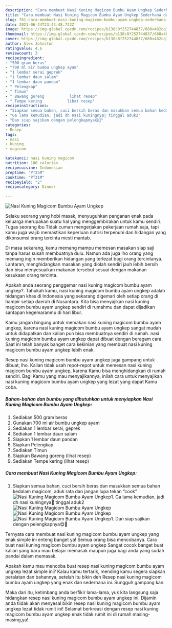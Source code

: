 ```yaml
---
description: "Cara membuat Nasi Kuning Magicom Bumbu Ayam Ungkep Sederhana dan Mudah Dibuat"
title: "Cara membuat Nasi Kuning Magicom Bumbu Ayam Ungkep Sederhana dan Mudah Dibuat"
slug: 761-cara-membuat-nasi-kuning-magicom-bumbu-ayam-ungkep-sederhana-dan-mudah-dibuat
date: 2021-06-24T23:43:48.722Z
image: https://img-global.cpcdn.com/recipes/b138c8f252744837/680x482cq70/nasi-kuning-magicom-bumbu-ayam-ungkep-foto-resep-utama.jpg
thumbnail: https://img-global.cpcdn.com/recipes/b138c8f252744837/680x482cq70/nasi-kuning-magicom-bumbu-ayam-ungkep-foto-resep-utama.jpg
cover: https://img-global.cpcdn.com/recipes/b138c8f252744837/680x482cq70/nasi-kuning-magicom-bumbu-ayam-ungkep-foto-resep-utama.jpg
author: Alex Johnston
ratingvalue: 4.6
reviewcount: 3
recipeingredient:
- "500 gram beras"
- "700 ml air bumbu ungkep ayam"
- "1 lembar serai geprek"
- "1 lembar daun salam"
- "1 lembar daun pandan"
- " Pelengkap"
- " Timun"
- " Bawang goreng           lihat resep"
- " Tempe kering           lihat resep"
recipeinstructions:
- "Siapkan semua bahan, cuci bersih beras dan masukkan semua bahan kedalam magicom, aduk rata dan jangan lupa tekan “cook”"
- "Ga lama kemudian, jadi dh nasi kuningnya🥰 tinggal aduk2"
- "Dan siap sajikan dengan pelengkapnya😋🙏"
categories:
- Resep
tags:
- nasi
- kuning
- magicom

katakunci: nasi kuning magicom 
nutrition: 180 calories
recipecuisine: Indonesian
preptime: "PT25M"
cooktime: "PT31M"
recipeyield: "2"
recipecategory: Dinner

---
```



![Nasi Kuning Magicom Bumbu Ayam Ungkep](https://img-global.cpcdn.com/recipes/b138c8f252744837/680x482cq70/nasi-kuning-magicom-bumbu-ayam-ungkep-foto-resep-utama.jpg)

Selaku seorang yang hobi masak, menyuguhkan panganan enak pada keluarga merupakan suatu hal yang menggembirakan untuk kamu sendiri. Tugas seorang ibu Tidak cuman mengerjakan pekerjaan rumah saja, tapi kamu juga wajib memastikan keperluan nutrisi terpenuhi dan hidangan yang dikonsumsi orang tercinta mesti mantab.

Di masa  sekarang, kamu memang mampu memesan masakan siap saji tanpa harus susah membuatnya dulu. Namun ada juga lho orang yang memang ingin memberikan hidangan yang terlezat bagi orang tercintanya. Lantaran, menghidangkan masakan yang diolah sendiri jauh lebih bersih dan bisa menyesuaikan makanan tersebut sesuai dengan makanan kesukaan orang tercinta. 



Apakah anda seorang penggemar nasi kuning magicom bumbu ayam ungkep?. Tahukah kamu, nasi kuning magicom bumbu ayam ungkep adalah hidangan khas di Indonesia yang sekarang digemari oleh setiap orang di hampir setiap daerah di Nusantara. Kita bisa menyajikan nasi kuning magicom bumbu ayam ungkep sendiri di rumahmu dan dapat dijadikan santapan kegemaranmu di hari libur.

Kamu jangan bingung untuk memakan nasi kuning magicom bumbu ayam ungkep, karena nasi kuning magicom bumbu ayam ungkep sangat mudah untuk didapatkan dan kalian pun bisa membuatnya sendiri di rumah. nasi kuning magicom bumbu ayam ungkep dapat dibuat dengan beragam cara. Saat ini telah banyak banget cara kekinian yang membuat nasi kuning magicom bumbu ayam ungkep lebih enak.

Resep nasi kuning magicom bumbu ayam ungkep juga gampang untuk dibuat, lho. Kalian tidak usah repot-repot untuk memesan nasi kuning magicom bumbu ayam ungkep, karena Kamu bisa menghidangkan di rumah sendiri. Bagi Kamu yang mau menyajikannya, inilah cara untuk menyajikan nasi kuning magicom bumbu ayam ungkep yang lezat yang dapat Kamu coba.

<!--inarticleads1-->

##### Bahan-bahan dan bumbu yang dibutuhkan untuk menyiapkan Nasi Kuning Magicom Bumbu Ayam Ungkep:

1. Sediakan 500 gram beras
1. Gunakan 700 ml air bumbu ungkep ayam
1. Sediakan 1 lembar serai, geprek
1. Sediakan 1 lembar daun salam
1. Siapkan 1 lembar daun pandan
1. Siapkan  Pelengkap
1. Sediakan  Timun
1. Siapkan  Bawang goreng           (lihat resep)
1. Sediakan  Tempe kering           (lihat resep)




<!--inarticleads2-->

##### Cara membuat Nasi Kuning Magicom Bumbu Ayam Ungkep:

1. Siapkan semua bahan, cuci bersih beras dan masukkan semua bahan kedalam magicom, aduk rata dan jangan lupa tekan “cook”
<img src="https://img-global.cpcdn.com/steps/7b882e4fc65131a6/160x128cq70/nasi-kuning-magicom-bumbu-ayam-ungkep-langkah-memasak-1-foto.jpg" alt="Nasi Kuning Magicom Bumbu Ayam Ungkep">1. Ga lama kemudian, jadi dh nasi kuningnya🥰 tinggal aduk2
<img src="https://img-global.cpcdn.com/steps/650879dda6ed3559/160x128cq70/nasi-kuning-magicom-bumbu-ayam-ungkep-langkah-memasak-2-foto.jpg" alt="Nasi Kuning Magicom Bumbu Ayam Ungkep"><img src="https://img-global.cpcdn.com/steps/21a7a89496bb6e3b/160x128cq70/nasi-kuning-magicom-bumbu-ayam-ungkep-langkah-memasak-2-foto.jpg" alt="Nasi Kuning Magicom Bumbu Ayam Ungkep"><img src="https://img-global.cpcdn.com/steps/ea59916b048f2185/160x128cq70/nasi-kuning-magicom-bumbu-ayam-ungkep-langkah-memasak-2-foto.jpg" alt="Nasi Kuning Magicom Bumbu Ayam Ungkep">1. Dan siap sajikan dengan pelengkapnya😋🙏




Ternyata cara membuat nasi kuning magicom bumbu ayam ungkep yang enak simple ini enteng banget ya! Semua orang bisa mencobanya. Cara buat nasi kuning magicom bumbu ayam ungkep Sangat cocok banget buat kalian yang baru mau belajar memasak maupun juga bagi anda yang sudah pandai dalam memasak.

Apakah kamu mau mencoba buat resep nasi kuning magicom bumbu ayam ungkep lezat simple ini? Kalau kamu tertarik, mending kamu segera siapkan peralatan dan bahannya, setelah itu bikin deh Resep nasi kuning magicom bumbu ayam ungkep yang enak dan sederhana ini. Sungguh gampang kan. 

Maka dari itu, ketimbang anda berfikir lama-lama, yuk kita langsung saja hidangkan resep nasi kuning magicom bumbu ayam ungkep ini. Dijamin anda tiidak akan menyesal bikin resep nasi kuning magicom bumbu ayam ungkep lezat tidak rumit ini! Selamat berkreasi dengan resep nasi kuning magicom bumbu ayam ungkep enak tidak rumit ini di rumah masing-masing,ya!.

